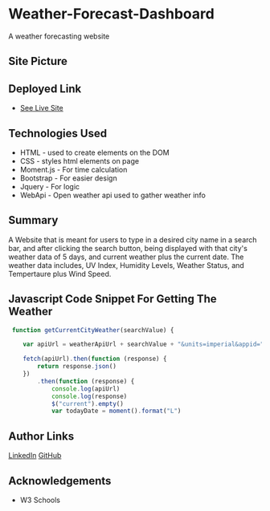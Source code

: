 # Weather-Forecast-Dashboard
A weather forecasting website

## Site Picture


## Deployed Link

* [See Live Site](https://mehdisafari77.github.io/Weather-Forecast-Dashboard/)

## Technologies Used
- HTML - used to create elements on the DOM
- CSS - styles html elements on page
- Moment.js - For time calculation
- Bootstrap - For easier design 
- Jquery - For logic
- WebApi - Open weather api used to gather weather info

## Summary 
A Website that is meant for users to type in a desired city name in a search bar, and after clicking the search button, being displayed with that city's weather data of 5 days, and current weather plus the current date. The weather data includes, UV Index, Humidity Levels, Weather Status, and Tempertaure plus Wind Speed.

## Javascript Code Snippet For Getting The Weather
```javascript
 function getCurrentCityWeather(searchValue) {

    var apiUrl = weatherApiUrl + searchValue + "&units=imperial&appid=" + myApiKey;

    fetch(apiUrl).then(function (response) {
        return response.json()
    })
        .then(function (response) {
            console.log(apiUrl)
            console.log(response)
            $("current").empty()
            var todayDate = moment().format("L")
```

## Author Links
[LinkedIn](https://www.linkedin.com/in/mehdi-safari-992799142/)
[GitHub](https://github.com/mehdisafari77)

## Acknowledgements
- W3 Schools
